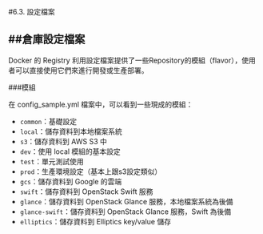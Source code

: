 #6.3. 設定檔案

##倉庫設定檔案
---

Docker 的 Registry 利用設定檔案提供了一些Repository的模組（flavor），使用者可以直接使用它們來進行開發或生產部署。

###模組

在 config_sample.yml 檔案中，可以看到一些現成的模組：

- `common`：基礎設定
- `local`：儲存資料到本地檔案系統
- `s3`：儲存資料到 AWS S3 中
- `dev`：使用 local 模組的基本設定
- `test`：單元測試使用
- `prod`：生產環境設定（基本上跟s3設定類似）
- `gcs`：儲存資料到 Google 的雲端
- `swift`：儲存資料到 OpenStack Swift 服務
- `glance`：儲存資料到 OpenStack Glance 服務，本地檔案系統為後備
- `glance-swift`：儲存資料到 OpenStack Glance 服務，Swift 為後備
- `elliptics`：儲存資料到 Elliptics key/value 儲存

